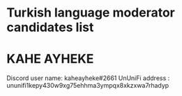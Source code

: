 # Turkish language moderator candidates list
# KAHE AYHEKE
Discord user name: kaheayheke#2661
UnUniFi address : ununifi1kepy430w9xg75ehhma3ympqx8xkzxwa7rhadyp
